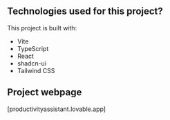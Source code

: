 ## Technologies used for this project?

This project is built with:

- Vite
- TypeScript
- React
- shadcn-ui
- Tailwind CSS

## Project webpage

[productivityassistant.lovable.app]
